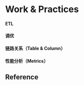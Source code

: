 # Work & Practices

#### ETL

#### 调优

#### 链路关系（Table & Column）

#### 性能分析（Metrics）

## Reference



